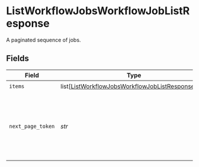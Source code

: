 # ListWorkflowJobsWorkflowJobListResponse

A paginated sequence of jobs.


## Fields

| Field                                                                                                                     | Type                                                                                                                      | Required                                                                                                                  | Description                                                                                                               |
| ------------------------------------------------------------------------------------------------------------------------- | ------------------------------------------------------------------------------------------------------------------------- | ------------------------------------------------------------------------------------------------------------------------- | ------------------------------------------------------------------------------------------------------------------------- |
| `items`                                                                                                                   | list[[ListWorkflowJobsWorkflowJobListResponseJob](../../models/operations/listworkflowjobsworkflowjoblistresponsejob.md)] | :heavy_check_mark:                                                                                                        | N/A                                                                                                                       |
| `next_page_token`                                                                                                         | *str*                                                                                                                     | :heavy_check_mark:                                                                                                        | A token to pass as a `page-token` query parameter to return the next page of results.                                     |